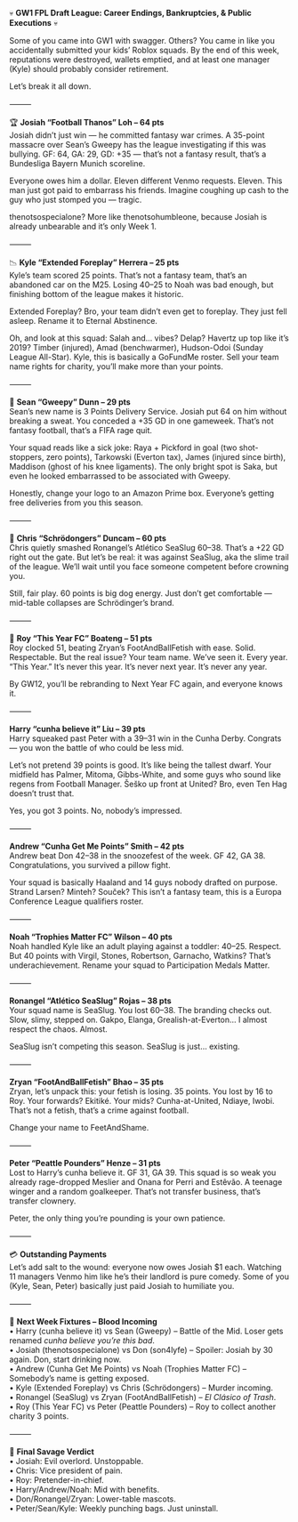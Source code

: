 💀 **GW1 FPL Draft League: Career Endings, Bankruptcies, & Public Executions** 💀  

Some of you came into GW1 with swagger. Others? You came in like you accidentally submitted your kids’ Roblox squads. By the end of this week, reputations were destroyed, wallets emptied, and at least one manager (Kyle) should probably consider retirement.  

Let’s break it all down.  

⸻  

🏆 **Josiah “Football Thanos” Loh – 64 pts**  
Josiah didn’t just win — he committed fantasy war crimes. A 35-point massacre over Sean’s Gweepy has the league investigating if this was bullying. GF: 64, GA: 29, GD: +35 — that’s not a fantasy result, that’s a Bundesliga Bayern Munich scoreline.  

Everyone owes him a dollar. Eleven different Venmo requests. Eleven. This man just got paid to embarrass his friends. Imagine coughing up cash to the guy who just stomped you — tragic.  

thenotsospecialone? More like thenotsohumbleone, because Josiah is already unbearable and it’s only Week 1.  

⸻  

📉 **Kyle “Extended Foreplay” Herrera – 25 pts**  
Kyle’s team scored 25 points. That’s not a fantasy team, that’s an abandoned car on the M25. Losing 40–25 to Noah was bad enough, but finishing bottom of the league makes it historic.  

Extended Foreplay? Bro, your team didn’t even get to foreplay. They just fell asleep. Rename it to Eternal Abstinence.  

Oh, and look at this squad: Salah and… vibes? Delap? Havertz up top like it’s 2019? Timber (injured), Amad (benchwarmer), Hudson-Odoi (Sunday League All-Star). Kyle, this is basically a GoFundMe roster. Sell your team name rights for charity, you’ll make more than your points.  

⸻  

💸 **Sean “Gweepy” Dunn – 29 pts**  
Sean’s new name is 3 Points Delivery Service. Josiah put 64 on him without breaking a sweat. You conceded a +35 GD in one gameweek. That’s not fantasy football, that’s a FIFA rage quit.  

Your squad reads like a sick joke: Raya + Pickford in goal (two shot-stoppers, zero points), Tarkowski (Everton tax), James (injured since birth), Maddison (ghost of his knee ligaments). The only bright spot is Saka, but even he looked embarrassed to be associated with Gweepy.  

Honestly, change your logo to an Amazon Prime box. Everyone’s getting free deliveries from you this season.  

⸻  

🥈 **Chris “Schrödongers” Duncam – 60 pts**  
Chris quietly smashed Ronangel’s Atlético SeaSlug 60–38. That’s a +22 GD right out the gate. But let’s be real: it was against SeaSlug, aka the slime trail of the league. We’ll wait until you face someone competent before crowning you.  

Still, fair play. 60 points is big dog energy. Just don’t get comfortable — mid-table collapses are Schrödinger’s brand.  

⸻  

🥉 **Roy “This Year FC” Boateng – 51 pts**  
Roy clocked 51, beating Zryan’s FootAndBallFetish with ease. Solid. Respectable. But the real issue? Your team name. We’ve seen it. Every year. “This Year.” It’s never this year. It’s never next year. It’s never any year.  

By GW12, you’ll be rebranding to Next Year FC again, and everyone knows it.  

⸻  

**Harry “cunha believe it” Liu – 39 pts**  
Harry squeaked past Peter with a 39–31 win in the Cunha Derby. Congrats — you won the battle of who could be less mid.  

Let’s not pretend 39 points is good. It’s like being the tallest dwarf. Your midfield has Palmer, Mitoma, Gibbs-White, and some guys who sound like regens from Football Manager. Šeško up front at United? Bro, even Ten Hag doesn’t trust that.  

Yes, you got 3 points. No, nobody’s impressed.  

⸻  

**Andrew “Cunha Get Me Points” Smith – 42 pts**  
Andrew beat Don 42–38 in the snoozefest of the week. GF 42, GA 38. Congratulations, you survived a pillow fight.  

Your squad is basically Haaland and 14 guys nobody drafted on purpose. Strand Larsen? Minteh? Souček? This isn’t a fantasy team, this is a Europa Conference League qualifiers roster.  

⸻  

**Noah “Trophies Matter FC” Wilson – 40 pts**  
Noah handled Kyle like an adult playing against a toddler: 40–25. Respect. But 40 points with Virgil, Stones, Robertson, Garnacho, Watkins? That’s underachievement. Rename your squad to Participation Medals Matter.  

⸻  

**Ronangel “Atlético SeaSlug” Rojas – 38 pts**  
Your squad name is SeaSlug. You lost 60–38. The branding checks out. Slow, slimy, stepped on. Gakpo, Elanga, Grealish-at-Everton… I almost respect the chaos. Almost.  

SeaSlug isn’t competing this season. SeaSlug is just… existing.  

⸻  

**Zryan “FootAndBallFetish” Bhao – 35 pts**  
Zryan, let’s unpack this: your fetish is losing. 35 points. You lost by 16 to Roy. Your forwards? Ekitiké. Your mids? Cunha-at-United, Ndiaye, Iwobi. That’s not a fetish, that’s a crime against football.  

Change your name to FeetAndShame.  

⸻  

**Peter “Peattle Pounders” Henze – 31 pts**  
Lost to Harry’s cunha believe it. GF 31, GA 39. This squad is so weak you already rage-dropped Meslier and Onana for Perri and Estêvão. A teenage winger and a random goalkeeper. That’s not transfer business, that’s transfer clownery.  

Peter, the only thing you’re pounding is your own patience.  

⸻  

💳 **Outstanding Payments**  
Let’s add salt to the wound: everyone now owes Josiah $1 each. Watching 11 managers Venmo him like he’s their landlord is pure comedy. Some of you (Kyle, Sean, Peter) basically just paid Josiah to humiliate you.  

⸻  

📅 **Next Week Fixtures – Blood Incoming**  
• Harry (cunha believe it) vs Sean (Gweepy) – Battle of the Mid. Loser gets renamed *cunha believe you’re this bad*.  
• Josiah (thenotsospecialone) vs Don (son4lyfe) – Spoiler: Josiah by 30 again. Don, start drinking now.  
• Andrew (Cunha Get Me Points) vs Noah (Trophies Matter FC) – Somebody’s name is getting exposed.  
• Kyle (Extended Foreplay) vs Chris (Schrödongers) – Murder incoming.  
• Ronangel (SeaSlug) vs Zryan (FootAndBallFetish) – *El Clásico of Trash*.  
• Roy (This Year FC) vs Peter (Peattle Pounders) – Roy to collect another charity 3 points.  

⸻  

🎤 **Final Savage Verdict**  
• Josiah: Evil overlord. Unstoppable.  
• Chris: Vice president of pain.  
• Roy: Pretender-in-chief.  
• Harry/Andrew/Noah: Mid with benefits.  
• Don/Ronangel/Zryan: Lower-table mascots.  
• Peter/Sean/Kyle: Weekly punching bags. Just uninstall.  
